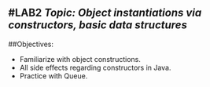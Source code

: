 
#LAB2 *Topic: Object instantiations via constructors, basic data structures*
---
##Objectives:
* Familiarize with object constructions.
* All side effects regarding constructors in Java.
* Practice with Queue.